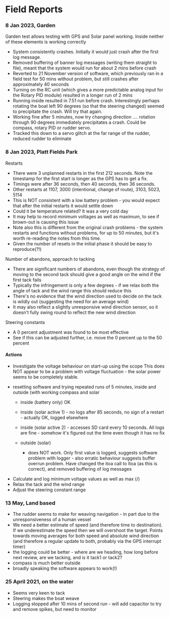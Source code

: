 # Field Reports


### 8 Jan 2023, Garden
Garden test allows testing with GPS and Solar panel working.  Inside neither of these elements is working correctly
* System consistently crashes.  Initially it would just crash after the first log message.
* Removed buffering of banner log messages (writing them straight to file), meant that the system would run for about 2 mins before crash
* Reverted to 21 November version of software, which previously ran in a field test for 50 mins without problem, but still crashes after approximately 40 seconds
* Turning on the RC unit (which gives a more predictable analog input for the Rotary PID module) resulted in a longer run of 2 mins
* Running inside resulted in 7.51 run before crash.  Interestingly perhaps rotating the boat left 90 degrees (so that the steering changed) seemed to precipitate the crash.  Will try that again.
* Working fine after 5 minutes, now try changing direction ....  rotation through 90 degrees immediately precipitates a crash.   Could be compass, rotary PID or rudder servo.
* Tracked this down to a servo glitch at the far range of the rudder, reduced rudder to eliminate

### 8 Jan 2023, Platt Fields Park

Restarts
* There were 3 unplanned restarts in the first 212 seconds.  Note the timestamp for the first start is longer as the GPS has to get a fix.
* Timings were after 36 seconds, then 40 seconds, then 36 seconds.
* Other restarts at 1107, 3000 (intentional, change of route), 3103, 5023, 5114
* This is NOT consistent with a low battery problem - you would expect that after the initial restarts it would settle down
* Could it be temperature related?  It was a very cold day
* It may help to record minimum voltages as well as maximum, to see if brown-out is causing this issue
* Note also this is different from the original crash problems - the system restarts and functions without problems, for up to 50 minutes, but it's worth re-reading the notes from this time.
* Given the number of resets in the initial phase it should be easy to reproduce(?!)

Number of abandons, approach to tacking
* There are significant numbers of abandons, even though the strategy of moving to the second tack should give a good angle on the wind if the first tack fails
* Typically the infringement is only a few degrees - if we relax both the angle of tack and the wind range this should reduce this
* There's no evidence that the wind direction used to decide on the tack is wildly out (suggesting the need for an average wind) 
* It may also reflect a slightly unresponsive wind direction sensor, so it doesn't fully swing round to reflect the new wind direction

Steering constants
* A 0 percent adjustment was found to be most effective
* See if this can be adjusted further, i.e. move the 0 percent up to the 50 percent

#### Actions
* Investigate the voltage behaviour on start-up using the scope
  This does NOT appear to be a problem with voltage fluctuation - the solar power seems to be completely stable.

- resetting software and trying repeated runs of 5 minutes, inside and outside (with working compass and solar
  - inside (battery only) OK
  - inside (solar active 1) - no logs after 85 seconds, no sign of a restart - actually OK, logged elsewhere
  - inside (solar active 2) - accesses SD card every 10 seconds.  All logs are fine - somehow it's figured out the time even though it has no fix

  - outside (solar)
    - does NOT work.  Only first value is logged, suggests software problem with logger - also erratic behaviour suggests buffer overrun problem.  Have changed the itoa call to ltoa (as this is correct), and removed buffering of log messages

* Calculate and log minimum voltage values as well as max (/)
* Relax the tack and the wind range
* Adjust the steering constant range


### 13 May, Land based
* The rudder seems to make for weaving navigation - in part due to the unresponsiveness of a human vessel
* We need a better estimate of speed (and therefore time to destination).  If we underestimate the speed then we will overshoot the target.  Points towards moving averages for both speed and absolute wind direction (and therefore a regular update to both, probably via the GPS interrupt timer)
* the logging could be better - where are we heading, how long before next review, are we tacking, and is it tack1 or tack2?
* compass is much better outside
* broadly speaking the software appears to work(!)

### 25 April 2021, on the water
* Seems very keen to tack
* Steering makes the boat weave
* Logging stopped after 10 mins of second run - will add capacitor to try and remove spikes, but need to monitor
